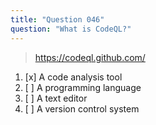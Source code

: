 ```yaml
---
title: "Question 046"
question: "What is CodeQL?"
---
```



> https://codeql.github.com/
1. [x] A code analysis tool
1. [ ] A programming language
1. [ ] A text editor
1. [ ] A version control system
